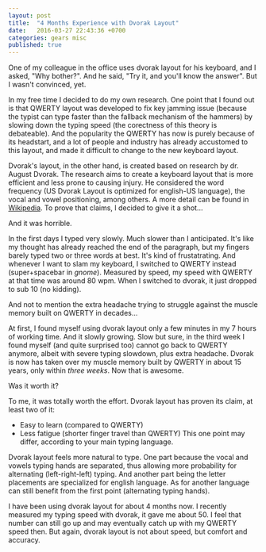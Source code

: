 ```yaml
---
layout: post
title:  "4 Months Experience with Dvorak Layout"
date:   2016-03-27 22:43:36 +0700
categories: gears misc
published: true
---
```


One of my colleague in the office uses dvorak layout for his keyboard, and I asked, "Why bother?". And he said, "Try it, and you'll know the answer". But I wasn't convinced, yet.

In my free time I decided to do my own research. One point that I found out is that QWERTY layout was developed to fix key jamming issue (because the typist can type faster than the fallback mechanism of the hammers) by slowing down the typing speed (the corectness of this theory is debateable). And the popularity the QWERTY has now is purely because of its headstart, and a lot of people and industry has already accustomed to this layout, and made it difficult to change to the new keyboard layout.

Dvorak's layout, in the other hand, is created based on research by dr. August Dvorak. The research aims to create a keyboard layout that is more efficient and less prone to causing injury. He considered the word frequency (US Dvorak Layout is optimized for english-US language), the vocal and vowel positioning, among others. A more detail can be found in [Wikipedia](https://en.wikipedia.org/wiki/Dvorak_Simplified_Keyboard). To prove that claims, I decided to give it a shot...

And it was horrible.

In the first days I typed very slowly. Much slower than I anticipated. It's like my thought has already reached the end of the paragraph, but my fingers barely typed two or three words at best. It's kind of frustatrating. And whenever I want to slam my keyboard, I switched to QWERTY instead (super+spacebar in *gnome*). Measured by speed, my speed with QWERTY at that time was around 80 wpm. When I switched to dvorak, it just dropped to sub 10 (no kidding).

And not to mention the extra headache trying to struggle against the muscle memory built on QWERTY in decades...

At first, I found myself using dvorak layout only a few minutes in my 7 hours of working time. And it slowly growing. Slow but sure, in the third week I found myself (and quite surprised too) cannot go back to QWERTY anymore, albeit with severe typing slowdown, plus extra headache. Dvorak is now has taken over my muscle memory built by QWERTY in about 15 years, only within _three weeks_. Now that is awesome.

Was it worth it?

To me, it was totally worth the effort. Dvorak layout has proven its claim, at least two of it:

* Easy to learn (compared to QWERTY)
* Less fatigue (shorter finger travel than QWERTY)
  This one point may differ, according to your main typing language.

Dvorak layout feels more natural to type. One part because the vocal and vowels typing hands are separated, thus allowing more probability for alternating (left-right-left) typing. And another part being the letter placements are specialized for english language. As for another language can still benefit from the first point (alternating typing hands).

I have been using dvorak layout for about 4 months now. I recently measured my typing speed with dvorak, it gave me about 50. I feel that number can still go up and may eventually catch up with my QWERTY speed then. But again, dvorak layout is not about speed, but comfort and accuracy.

